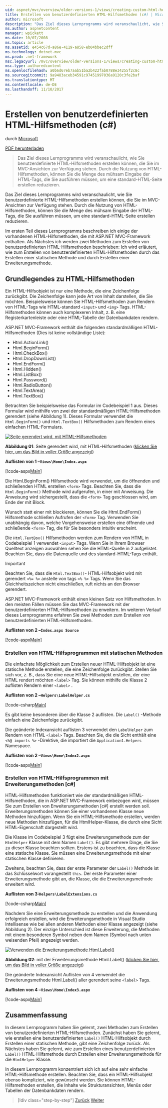```yaml
---
uid: aspnet/mvc/overview/older-versions-1/views/creating-custom-html-helpers-cs
title: Erstellen von benutzerdefinierten HTML-Hilfsmethoden (c#) | Microsoft Docs
author: microsoft
description: "Das Ziel dieses Lernprogramms wird veranschaulicht, wie Sie benutzerdefinierte HTML-Hilfsmethoden erstellen können, die Sie im MVC-Ansichten zur Verfügung stehen. Durch die Nutzung von HTML-Hilfsobjekt..."
ms.author: aspnetcontent
manager: wpickett
ms.date: 10/07/2008
ms.topic: article
ms.assetid: e454c67d-a86e-4119-a858-eb04bbec2dff
ms.technology: dotnet-mvc
ms.prod: .net-framework
msc.legacyurl: /mvc/overview/older-versions-1/views/creating-custom-html-helpers-cs
msc.type: authoredcontent
ms.openlocfilehash: a0b6d67eb7aab51ba2b422fab0788e34255f2c8c
ms.sourcegitcommit: 9a9483aceb34591c97451997036a9120c3fe2baf
ms.translationtype: MT
ms.contentlocale: de-DE
ms.lasthandoff: 11/10/2017
---
```

<a name="creating-custom-html-helpers-c"></a>Erstellen von benutzerdefinierten HTML-Hilfsmethoden (c#)
====================
durch [Microsoft](https://github.com/microsoft)

[PDF herunterladen](http://download.microsoft.com/download/1/1/f/11f721aa-d749-4ed7-bb89-a681b68894e6/ASPNET_MVC_Tutorial_9_CS.pdf)

> Das Ziel dieses Lernprogramms wird veranschaulicht, wie Sie benutzerdefinierte HTML-Hilfsmethoden erstellen können, die Sie im MVC-Ansichten zur Verfügung stehen. Durch die Nutzung von HTML-Hilfsmethoden, können Sie die Menge des mühsam Eingabe der HTML-Tags, die Sie ausführen müssen, um eine standard-HTML-Seite erstellen reduzieren.


Das Ziel dieses Lernprogramms wird veranschaulicht, wie Sie benutzerdefinierte HTML-Hilfsmethoden erstellen können, die Sie im MVC-Ansichten zur Verfügung stehen. Durch die Nutzung von HTML-Hilfsmethoden, können Sie die Menge des mühsam Eingabe der HTML-Tags, die Sie ausführen müssen, um eine standard-HTML-Seite erstellen reduzieren.

Im ersten Teil dieses Lernprogramms beschreiben ich einige der vorhandenen HTML-Hilfsmethoden, die mit ASP.NET MVC-Framework enthalten. Als Nächstes ich werden zwei Methoden zum Erstellen von benutzerdefinierten HTML-Hilfsmethoden beschrieben: Ich wird erläutert, wie zum Erstellen von benutzerdefinierten HTML-Hilfsmethoden durch das Erstellen einer statischen Methode und durch Erstellen einer Erweiterungsmethode.

## <a name="understanding-html-helpers"></a>Grundlegendes zu HTML-Hilfsmethoden

Ein HTML-Hilfsobjekt ist nur eine Methode, die eine Zeichenfolge zurückgibt. Die Zeichenfolge kann jede Art von Inhalt darstellen, die Sie möchten. Beispielsweise können Sie HTML-Hilfsmethoden zum Rendern von HTML-Tags wie HTML-standard `<input>` und `<img>` Tags. HTML-Hilfsmethoden können auch komplexeren Inhalt, z. B. eine Registerkartenleiste oder eine HTML-Tabelle der Datenbankdaten rendern.

ASP.NET MVC-Framework enthält die folgenden standardmäßigen HTML-Hilfsmethoden (Dies ist keine vollständige Liste):

- Html.ActionLink()
- Html.BeginForm()
- Html.CheckBox()
- Html.DropDownList()
- Html.EndForm()
- Html.Hidden()
- Html.ListBox()
- Html.Password()
- Html.RadioButton()
- Html.TextArea()
- Html.TextBox()

Betrachten Sie beispielsweise das Formular im Codebeispiel 1 aus. Dieses Formular wird mithilfe von zwei der standardmäßigen HTML-Hilfsmethoden gerendert (siehe Abbildung 1). Dieses Formular verwendet die `Html.BeginForm()` und `Html.TextBox()` Hilfsmethoden zum Rendern eines einfachen HTML-Formulars.


[![Seite gerendert wird, mit HTML-Hilfsmethoden](creating-custom-html-helpers-cs/_static/image2.png)](creating-custom-html-helpers-cs/_static/image1.png)

**Abbildung 01**: Seite gerendert wird, mit HTML-Hilfsmethoden ([klicken Sie hier, um das Bild in voller Größe angezeigt](creating-custom-html-helpers-cs/_static/image3.png))


**Auflisten von 1 –`Views\Home\Index.aspx`**

[!code-aspx[Main](creating-custom-html-helpers-cs/samples/sample1.aspx)]

Die Html.BeginForm() Hilfsmethode wird verwendet, um die öffnenden und schließenden HTML erstellen `<form>` Tags. Beachten Sie, dass die `Html.BeginForm()` Methode wird aufgerufen, in einer mit Anweisung. Die Anweisung wird sichergestellt, dass die `<form>` Tag geschlossen wird, am Ende der mit Block.

Wunsch statt einer mit blockieren, können Sie die Html.EndForm() Hilfsmethode schließen Aufrufen der `<form>` Tag. Verwenden Sie unabhängig davon, welche Vorgehensweise erstellen eine öffnende und schließende `<form>` Tag, die für Sie besonders intuitiv erscheint.

Die `Html.TextBox()` Hilfsmethoden werden zum Rendern von HTML in Codebeispiel 1 verwendet `<input>` Tags. Wenn Sie in Ihrem Browser Quelltext anzeigen auswählen sehen Sie die HTML-Quelle in 2 aufgelistet. Beachten Sie, dass die Datenquelle und des standard-HTML-Tags enthält.

> [!IMPORTANT]
> Beachten Sie, dass die `Html.TextBox()`- HTML-Hilfsobjekt wird mit gerendert `<%= %>` anstelle von tags `<% %>` Tags. Wenn Sie das Gleichheitszeichen nicht einschließen, ruft nichts an den Browser gerendert.

ASP.NET MVC-Framework enthält einen kleinen Satz von Hilfsmethoden. In den meisten Fällen müssen Sie das MVC-Framework mit der benutzerdefinierten HTML-Hilfsmethoden zu erweitern. Im weiteren Verlauf dieses Lernprogramms erfahren Sie zwei Methoden zum Erstellen von benutzerdefinierten HTML-Hilfsmethoden.

**Auflisten von 2 –`Index.aspx Source`**

[!code-aspx[Main](creating-custom-html-helpers-cs/samples/sample2.aspx)]

### <a name="creating-html-helpers-with-static-methods"></a>Erstellen von HTML-Hilfsprogrammen mit statischen Methoden

Die einfachste Möglichkeit zum Erstellen neuer HTML-Hilfsobjekt ist eine statische Methode erstellen, die eine Zeichenfolge zurückgibt. Stellen Sie sich vor, z. B., dass Sie eine neue HTML-Hilfsobjekt erstellen, der eine HTML rendert möchten `<label>` Tag. Sie können mithilfe die Klasse 2 auflisten Rendern einer `<label>` .

**Auflisten von 2 –`Helpers\LabelHelper.cs`**

[!code-csharp[Main](creating-custom-html-helpers-cs/samples/sample3.cs)]

Es gibt keine besonderen über die Klasse 2 auflisten. Die `Label()` -Methode einfach eine Zeichenfolge zurückgibt.

Die geänderte Indexansicht auflisten 3 verwendet den `LabelHelper` zum Rendern von HTML `<label>` Tags. Beachten Sie, die die Sicht enthält eine `<%@ imports %>` -Direktive, die importiert die `Application1.Helpers` Namespace.

**Auflisten von 2 –`Views\Home\Index2.aspx`**

[!code-aspx[Main](creating-custom-html-helpers-cs/samples/sample4.aspx)]

### <a name="creating-html-helpers-with-extension-methods"></a>Erstellen von HTML-Hilfsprogrammen mit Erweiterungsmethoden [c#]

HTML-Hilfsmethoden funktioniert wie der standardmäßigen HTML-Hilfsmethoden, die in ASP.NET MVC-Framework einbezogen wird, müssen Sie zum Erstellen von Erweiterungsmethoden [c#] erstellt werden soll. Erweiterungsmethoden können Sie einer vorhandenen Klasse neue Methoden hinzufügen. Wenn Sie ein HTML-Hilfsmethode erstellen, werden neue Methoden hinzufügen, für die HtmlHelper-Klasse, die durch eine Sicht HTML-Eigenschaft dargestellt wird.

Die Klasse im Codebeispiel 3 fügt eine Erweiterungsmethode zum der `HtmlHelper` Klasse mit dem Namen `Label()`. Es gibt mehrere Dinge, die Sie zu dieser Klasse beachten sollten. Erstens ist zu beachten, dass die Klasse eine statische Klasse. Sie müssen eine Erweiterungsmethode mit einer statischen Klasse definieren.

Zweitens, beachten Sie, dass der erste Parameter der `Label()` Methode ist das Schlüsselwort vorangestellt `this`. Der erste Parameter einer Erweiterungsmethode gibt an, die Klasse, die die Erweiterungsmethode erweitert wird.

**Auflisten von 3:`Helpers\LabelExtensions.cs`**

[!code-csharp[Main](creating-custom-html-helpers-cs/samples/sample5.cs)]

Nachdem Sie eine Erweiterungsmethode zu erstellen und die Anwendung erfolgreich erstellen, wird die Erweiterungsmethode in Visual Studio Intellisense wie bei allen anderen Methoden einer Klasse angezeigt (siehe Abbildung 2). Der einzige Unterschied ist diese Erweiterung, die Methoden mit einem besonderen Symbol neben dem Namen (Symbol nach unten weisenden Pfeil) angezeigt werden.


[![Verwenden die Erweiterungsmethode Html.Label()](creating-custom-html-helpers-cs/_static/image5.png)](creating-custom-html-helpers-cs/_static/image4.png)

**Abbildung 02**: mit der Erweiterungsmethode Html.Label() ([klicken Sie hier, um das Bild in voller Größe angezeigt](creating-custom-html-helpers-cs/_static/image6.png))


Die geänderte Indexansicht Auflisten von 4 verwendet die Erweiterungsmethode Html.Label() aller gerendert seine `<label>` Tags.

**Auflisten von 4 –`Views\Home\Index3.aspx`**

[!code-aspx[Main](creating-custom-html-helpers-cs/samples/sample6.aspx)]

## <a name="summary"></a>Zusammenfassung

In diesem Lernprogramm haben Sie gelernt, zwei Methoden zum Erstellen von benutzerdefinierten HTML-Hilfsmethoden. Zunächst haben Sie gelernt, wie erstellen eine benutzerdefinierten `Label()` HTML-Hilfsobjekt durch Erstellen einer statischen Methode, gibt eine Zeichenfolge zurück. Als Nächstes haben Sie gelernt, wie zum Erstellen eines benutzerdefinierten `Label()` HTML-Hilfsmethode durch Erstellen einer Erweiterungsmethode für die `HtmlHelper` Klasse.

In diesem Lernprogramm konzentriert sich ich auf eine sehr einfache HTML-Hilfsmethode erstellen. Beachten Sie, dass ein HTML-Hilfsobjekt ebenso kompliziert, wie gewünscht werden. Sie können HTML-Hilfsmethoden erstellen, die Inhalte wie Strukturansichten, Menüs oder Tabellen der Datenbankdaten rendern.

>[!div class="step-by-step"]
[Zurück](asp-net-mvc-views-overview-cs.md)
[Weiter](using-the-tagbuilder-class-to-build-html-helpers-cs.md)
